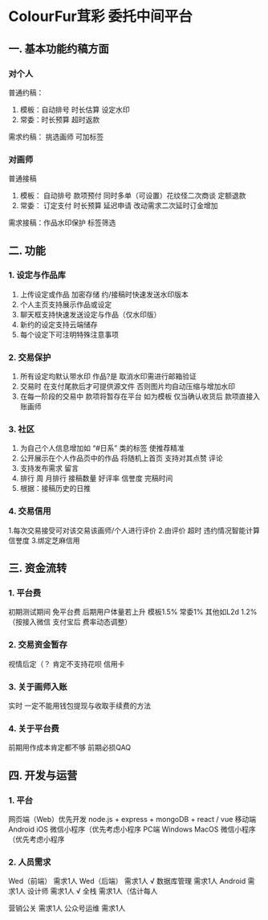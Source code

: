 # ColourFur茸彩 委托中间平台

## 一. 基本功能约稿方面

### 对个人

普通约稿：

1. 模板：自动排号 时长估算 设定水印
2. 常委：时长预算 超时返款

需求约稿： 挑选画师 可加标签

### 对画师

普通接稿

1. 模板：
自动排号 款项预付 同时多单（可设置）花纹怪二次商谈 定额退款
2. 常委：
订定支付 时长预算 延迟申请 改动需求二次延时订金增加

需求接稿：作品水印保护 标签筛选

## 二. 功能

### 1. 设定与作品库

1. 上传设定或作品 加密存储 约/接稿时快速发送水印版本
2. 个人主页支持展示作品或设定
3. 聊天框支持快速发送设定与作品（仅水印版）
4. 新约的设定支持云端储存
5. 每个设定下可注明特殊注意事项

### 2. 交易保护

1. 所有设定均默认带水印 作品?是 取消水印需进行邮箱验证
2. 交易时 在支付尾款后才可提供源文件 否则图片均自动压缩与增加水印
3. 在每一阶段的交易中 款项将暂存在平台 如为模板 仅当确认收货后 款项直接入账画师

### 3. 社区

1. 为自己个人信息增加如 “#日系” 类的标签 使推荐精准
2. 公开展示在个人作品页中的作品 将随机上首页 支持对其点赞 评论
3. 支持发布需求 留言
4. 排行 周 月排行 接稿数量 好评率 信誉度 完稿时间
5. 根据：接稿历史的日推

### 4. 交易信用

1.每次交易接受可对该交易该画师/个人进行评价
2.由评价 超时 违约情况智能计算信誉度
3.绑定芝麻信用

## 三. 资金流转

### 1. 平台费

初期测试期间 免平台费 后期用户体量若上升 模板1.5% 常委1% 其他如L2d 1.2%
（按接入微信 支付宝后 费率动态调整）

### 2. 交易资金暂存

视情后定（？ 肯定不支持花呗 信用卡

### 3. 关于画师入账

实时 一定不能用钱包提现与收取手续费的方法

### 4. 关于平台费

前期用作成本肯定都不够 前期必损QAQ

## 四. 开发与运营

### 1. 平台

网页端（Web）优先开发 node.js + express + mongoDB + react / vue
移动端 Android iOS 微信小程序（优先考虑小程序
PC端 Windows MacOS 微信小程序（优先考虑小程序

### 2. 人员需求

Wed（前端） 需求1人
Wed（后端） 需求1人 √
数据库管理  需求1人
Android 需求1人
设计师  需求1人 √
全栈    需求1人（估计每人

营销公关    需求1人
公众号运维  需求1人
